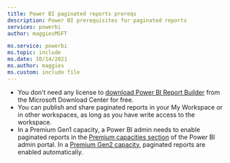 ```yaml
---
title: Power BI paginated reports prereqs
description: Power BI prerequisites for paginated reports
services: powerbi
author: maggiesMSFT

ms.service: powerbi
ms.topic: include
ms.date: 10/14/2021
ms.author: maggies
ms.custom: include file
---
```


- You don't need any license to [download Power BI Report Builder](https://go.microsoft.com/fwlink/?linkid=2086513) from the Microsoft Download Center for free.
- You can publish and share paginated reports in your My Workspace or in other workspaces, as long as you have write access to the workspace. 
- In a Premium Gen1 capacity, a Power BI admin needs to enable paginated reports in the [Premium capacities section](../enterprise/service-admin-premium-workloads.md#paginated-reports) of the Power BI admin portal. In a [Premium Gen2 capacity](../enterprise/service-premium-gen2-what-is.md#paginated-reports), paginated reports are enabled automatically.

